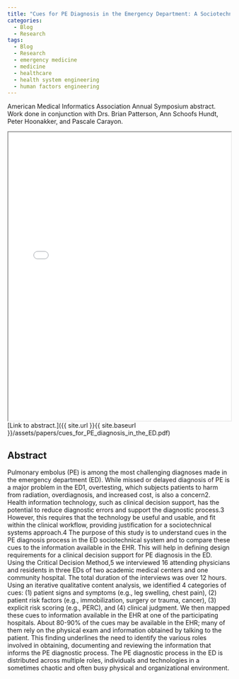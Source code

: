 ```yaml
---
title: "Cues for PE Diagnosis in the Emergency Department: A Sociotechnical Systems Approach for Clinical Decision Support"
categories:
  - Blog
  - Research
tags:
  - Blog
  - Research
  - emergency medicine
  - medicine
  - healthcare
  - health system engineering
  - human factors engineering
---
```


American Medical Informatics Association Annual Symposium abstract. Work done in conjunction with Drs. Brian Patterson, Ann Schoofs Hundt, Peter Hoonakker, and Pascale Carayon.


<iframe src="{{ site.url }}{{ site.baseurl }}/assets/papers/cues_for_PE_diagnosis_in_the_ED.pdf" 
    style="aspect-ratio: 8.5 / 11;"
    width="100%" 
>
</iframe>
[Link to abstract.]({{ site.url }}{{ site.baseurl }}/assets/papers/cues_for_PE_diagnosis_in_the_ED.pdf)

## Abstract
Pulmonary embolus (PE) is among the most challenging diagnoses made in the emergency department (ED).  While missed or delayed diagnosis of PE is a major problem in the ED1, overtesting, which subjects patients to harm from radiation, overdiagnosis, and increased cost, is also a concern2.  Health information technology, such as clinical decision support, has the potential to reduce diagnostic errors and support the diagnostic process.3 However, this requires that the technology be useful and usable, and fit within the clinical workflow, providing justification for a sociotechnical systems approach.4 The purpose of this study is to understand cues in the PE diagnosis process in the ED sociotechnical system and to compare these cues to the information available in the EHR. This will help in defining design requirements for a clinical decision support for PE diagnosis in the ED.
Using the Critical Decision Method,5 we interviewed 16 attending physicians and residents in three EDs of two academic medical centers and one community hospital. The total duration of the interviews was over 12 hours. Using an iterative qualitative content analysis, we identified 4 categories of cues: (1) patient signs and symptoms (e.g., leg swelling, chest pain), (2) patient risk factors (e.g., immobilization, surgery or trauma, cancer), (3) explicit risk scoring (e.g., PERC), and (4) clinical judgment. We then mapped these cues to information available in the EHR at one of the participating hospitals. About 80-90% of the cues may be available in the EHR; many of them rely on the physical exam and information obtained by talking to the patient. This finding underlines the need to identify the various roles involved in obtaining, documenting and reviewing the information that informs the PE diagnostic process. The PE diagnostic process in the ED is distributed across multiple roles, individuals and technologies in a sometimes chaotic and often busy physical and organizational environment.

